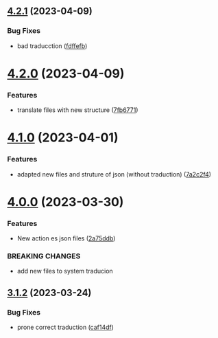 ## [4.2.1](https://github.com/allnnde/pf2e-esp-translation/compare/v4.2.0...v4.2.1) (2023-04-09)


### Bug Fixes

* bad traducction ([fdffefb](https://github.com/allnnde/pf2e-esp-translation/commit/fdffefb2917dcbf31fd9e1623e740779151e30ad))



# [4.2.0](https://github.com/allnnde/pf2e-esp-translation/compare/v4.1.0...v4.2.0) (2023-04-09)


### Features

* translate files with new structure ([7fb6771](https://github.com/allnnde/pf2e-esp-translation/commit/7fb67712868f7276eda83091440be48f26049f22))



# [4.1.0](https://github.com/allnnde/pf2e-esp-translation/compare/v4.0.0...v4.1.0) (2023-04-01)


### Features

* adapted new files and struture of json (without traduction) ([7a2c2f4](https://github.com/allnnde/pf2e-esp-translation/commit/7a2c2f47108ef7f3c98fa3535e55561507be7812))



# [4.0.0](https://github.com/allnnde/pf2e-esp-translation/compare/v3.1.2...v4.0.0) (2023-03-30)


### Features

* New action es json files ([2a75ddb](https://github.com/allnnde/pf2e-esp-translation/commit/2a75ddbceb0f5941e5f0363ea891e6ba789b5998))


### BREAKING CHANGES

* add new files to system traducion



## [3.1.2](https://github.com/allnnde/pf2e-esp-translation/compare/v3.1.1...v3.1.2) (2023-03-24)


### Bug Fixes

* prone correct traduction ([caf14df](https://github.com/allnnde/pf2e-esp-translation/commit/caf14dfa2c1fe8faa6b55b07221791e1d535707a))



